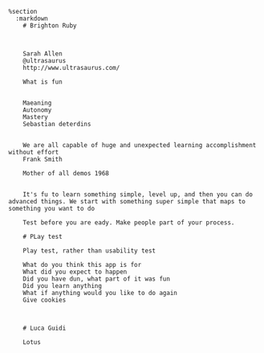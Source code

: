     %section
      :markdown
        # Brighton Ruby



        Sarah Allen
        @ultrasaurus
        http://www.ultrasaurus.com/

        What is fun


        Maeaning
        Autonomy
        Mastery
        Sebastian deterdins


        We are all capable of huge and unexpected learning accomplishment without effort
        Frank Smith

        Mother of all demos 1968


        It's fu to learn something simple, level up, and then you can do advanced things. We start with something super simple that maps to something you want to do

        Test before you are eady. Make people part of your process.

        # PLay test

        Play test, rather than usability test

        What do you think this app is for
        What did you expect to happen
        Did you have dun, what part of it was fun
        Did you learn anything
        What if anything would you like to do again
        Give cookies



        # Luca Guidi

        Lotus
